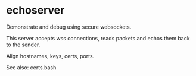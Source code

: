 # echoserver
Demonstrate and debug using secure websockets.

This server accepts wss connections, reads packets and echos them back to the sender.

Align hostnames, keys, certs, ports.

See also: certs.bash
